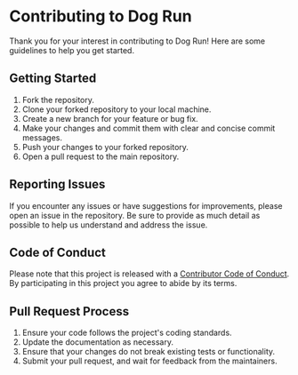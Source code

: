 # Contributing to Dog Run

Thank you for your interest in contributing to Dog Run! Here are some guidelines to help you get started.

## Getting Started

1. Fork the repository.
2. Clone your forked repository to your local machine.
3. Create a new branch for your feature or bug fix.
4. Make your changes and commit them with clear and concise commit messages.
5. Push your changes to your forked repository.
6. Open a pull request to the main repository.

## Reporting Issues

If you encounter any issues or have suggestions for improvements, please open an issue in the repository. Be sure to provide as much detail as possible to help us understand and address the issue.

## Code of Conduct

Please note that this project is released with a [Contributor Code of Conduct](CODE_OF_CONDUCT.md). By participating in this project you agree to abide by its terms.

## Pull Request Process

1. Ensure your code follows the project's coding standards.
2. Update the documentation as necessary.
3. Ensure that your changes do not break existing tests or functionality.
4. Submit your pull request, and wait for feedback from the maintainers.
